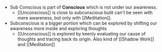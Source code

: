 - Sub Conscious is part of **Conscious** which is not under our awareness.
    - [[Unconscious]] is close to subconscious butit can't be seen with mere awareness, but only with [[Meditation]].  
- Subconscious is a bigger portion which can be explored by shifting our awareness more inside and exploring thoughts
    - [[Unconscious]] is explored by keenly evaluating our cause of thoughts and tracing back its origin. Also kind of [[Shadow Work]] and [[Meditation]]
